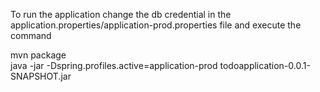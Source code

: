 
To run the application change the db credential in the application.properties/application-prod.properties file
and execute the command

mvn package <br />
java -jar -Dspring.profiles.active=application-prod todoapplication-0.0.1-SNAPSHOT.jar
